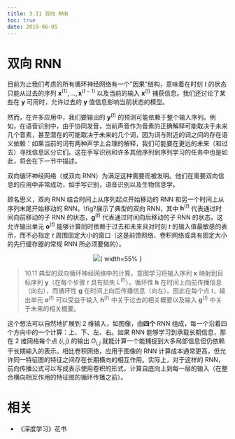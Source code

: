 ```yaml
---
title: 3.11 双向 RNN
toc: true
date: 2019-06-05
---
```


# 双向 RNN

目前为止我们考虑的所有循环神经网络有一个"因果"结构，意味着在时刻 $t$ 的状态只能从过去的序列 $\boldsymbol x^{(1)},\dots,\boldsymbol x^{(t-1)}$ 以及当前的输入 $\boldsymbol x^{(t)}$ 捕获信息。我们还讨论了某些在 $\boldsymbol y$ 可用时，允许过去的 $\boldsymbol y$ 值信息影响当前状态的模型。

然而，在许多应用中，我们要输出的 $\boldsymbol y^{(t)}$ 的预测可能依赖于整个输入序列。例如，在语音识别中，由于协同发音，当前声音作为音素的正确解释可能取决于未来几个音素，甚至潜在的可能取决于未来的几个词，因为词与附近的词之间的存在语义依赖：如果当前的词有两种声学上合理的解释，我们可能要在更远的未来（和过去）寻找信息区分它们。这在手写识别和许多其他序列到序列学习的任务中也是如此，将会在下一节中描述。

双向循环神经网络（或双向 RNN）为满足这种需要而被发明。他们在需要双向信息的应用中非常成功，如手写识别，语音识别以及生物信息学。

顾名思义，双向 RNN 结合时间上从序列起点开始移动的 RNN 和另一个时间上从序列末尾开始移动的 RNN。\fig?展示了典型的双向 RNN，其中 $\boldsymbol h^{(t)}$ 代表通过时间向前移动的子 RNN 的状态，$\boldsymbol g^{(t)}$ 代表通过时间向后移动的子 RNN 的状态。这允许输出单元 $\boldsymbol o^{(t)}$ 能够计算同时依赖于过去和未来且对时刻 $t$ 的输入值最敏感的表示，而不必指定 $t$ 周围固定大小的窗口（这是前馈网络、卷积网络或具有固定大小的先行缓存器的常规 RNN 所必须要做的）。


<center>

![](http://images.iterate.site/blog/image/20190718/CMPpOBBD4isV.png?imageslim){ width=55% }

</center>


> 10.11 典型的双向循环神经网络中的计算，意图学习将输入序列 $\boldsymbol x$ 映射到目标序列 $\boldsymbol y$（在每个步骤 $t$ 具有损失 $L^{(t)}$）。循环性 $\boldsymbol h$ 在时间上向前传播信息（向右），而循环性 $\boldsymbol g$ 在时间上向后传播信息（向左）。因此在每个点 $t$，输出单元 $\boldsymbol o^{(t)}$ 可以受益于输入 $\boldsymbol h^{(t)}$ 中关于过去的相关概要以及输入 $\boldsymbol g^{(t)}$ 中关于未来的相关概要。



这个想法可以自然地扩展到 2 维输入，如图像，由**四个** RNN 组成，每一个沿着四个方向中的一个计算：上、下、左、右。如果 RNN 能够学习到承载长期信息，那在 2 维网格每个点 $(i, j)$ 的输出 $O_{i,j}$ 就能计算一个能捕捉到大多局部信息但仍依赖于长期输入的表示。相比卷积网络，应用于图像的 RNN 计算成本通常更高，但允许同一特征图的特征之间存在长期横向的相互作用。实际上，对于这样的 RNN，前向传播公式可以写成表示使用卷积的形式，计算自底向上到每一层的输入（在整合横向相互作用的特征图的循环传播之前）。



# 相关

- 《深度学习》花书

